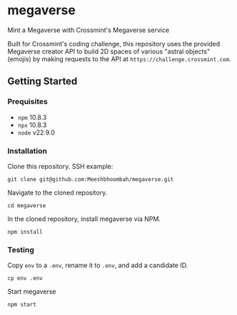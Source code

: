 # megaverse
Mint a Megaverse with Crossmint's Megaverse service

Built for Crossmint's coding challenge, this repository uses the provided 
Megaverse creator API to build 2D spaces of various "astral objects" (emojis) by
making requests to the API at `https://challenge.crossmint.com`.

## Getting Started
### Prequisites
- `npm` 10.8.3
- `npx` 10.8.3
- `node` v22.9.0

### Installation
Clone this repository. SSH example:
```
git clone git@github.com:Meeshbhoombah/megaverse.git

```

Navigate to the cloned repository.
```
cd megaverse
```

In the cloned repository, install megaverse via NPM.
```
npm install
```

### Testing
Copy `env` to a `.env`, rename it to `.env`, and add a candidate ID.
```
cp env .env
```

Start megaverse
```
npm start
```

